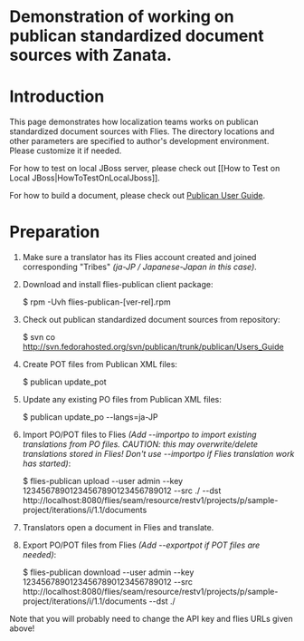 # Demonstration of working on publican standardized document sources with Zanata.

# Introduction

This page demonstrates how localization teams works on publican standardized document sources with Flies. The directory locations and other parameters are specified to author's development environment. Please customize it if needed.

For how to test on local JBoss server, please check out [[How to Test on Local JBoss|HowToTestOnLocalJboss]].

For how to build a document, please check out [Publican User Guide](http://jfearn.fedorapeople.org/Publican/chap-Users_Guide-Creating_a_document.html#sect-Users_Guide-Building_a_document).

# Preparation

1. Make sure a translator has its Flies account created and joined corresponding "Tribes" *(ja-JP / Japanese-Japan in this case)*.
1. Download and install flies-publican client package:

    $ rpm -Uvh flies-publican-[ver-rel].rpm

1. Check out publican standardized document sources from repository:

    $ svn co http://svn.fedorahosted.org/svn/publican/trunk/publican/Users_Guide

1. Create POT files from Publican XML files:

    $ publican update_pot

1. Update any existing PO files from Publican XML files:

    $ publican update_po --langs=ja-JP

1. Import PO/POT files to Flies *(Add --importpo to import existing translations from PO files. CAUTION: this may overwrite/delete translations stored in Flies!  Don't use --importpo if Flies translation work has started)*:

    $ flies-publican upload --user admin --key 12345678901234567890123456789012 --src ./ --dst http://localhost:8080/flies/seam/resource/restv1/projects/p/sample-project/iterations/i/1.1/documents

1. Translators open a document in Flies and translate.
1. Export PO/POT files from Flies *(Add --exportpot if POT files are needed)*:

    $ flies-publican download --user admin --key 12345678901234567890123456789012 --src http://localhost:8080/flies/seam/resource/restv1/projects/p/sample-project/iterations/i/1.1/documents --dst ./

Note that you will probably need to change the API key and flies URLs given above!